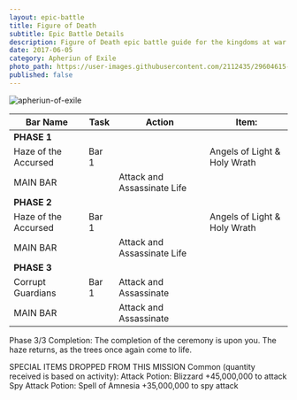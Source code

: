 ```yaml
---
layout: epic-battle
title: Figure of Death
subtitle: Epic Battle Details
description: Figure of Death epic battle guide for the kingdoms at war game
date: 2017-06-05
category: Apheriun of Exile
photo_path: https://user-images.githubusercontent.com/2112435/29604615-47297f5e-87a5-11e7-9066-47a83e507fd5.png
published: false
---
```

![apheriun-of-exile](https://user-images.githubusercontent.com/2112435/29604615-47297f5e-87a5-11e7-9066-47a83e507fd5.png)

| Bar Name | Task | Action | Item: |
| --- | --- | --- | --- |
| __PHASE 1__ | | | |
| Haze of the Accursed | Bar 1 | | Angels of Light & Holy Wrath  |
| MAIN BAR | | Attack and Assassinate Life | |
| __PHASE 2__ | | | |
| Haze of the Accursed | Bar 1 | | Angels of Light & Holy Wrath  |
| MAIN BAR | | Attack and Assassinate Life | |
| __PHASE 3__ | | | |
| Corrupt Guardians| Bar 1 | Attack and Assassinate  | |
| MAIN BAR | | Attack and Assassinate | |
 

Phase 3/3 Completion: The completion of the ceremony is upon you. The haze returns, as the trees once again come to life.

SPECIAL ITEMS DROPPED FROM THIS MISSION
Common (quantity received is based on activity):
Attack Potion: Blizzard +45,000,000 to attack
Spy Attack Potion: Spell of Amnesia +35,000,000 to spy attack
 
